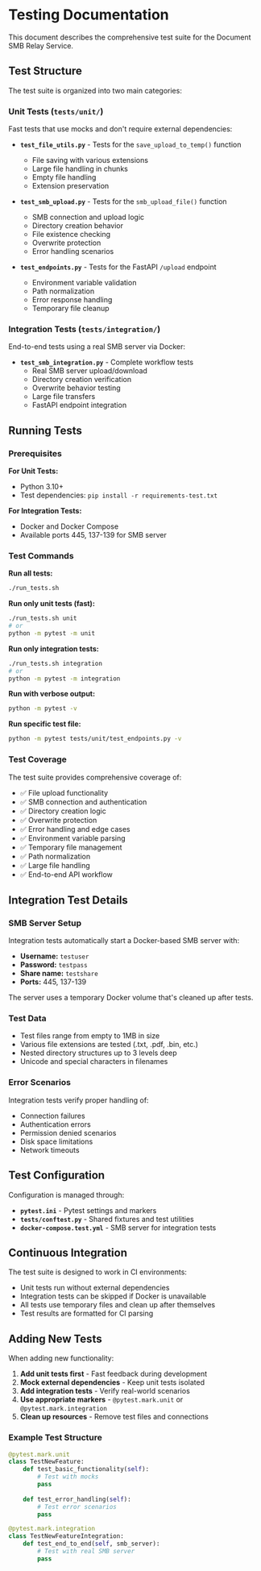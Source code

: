 # Testing Documentation

This document describes the comprehensive test suite for the Document SMB Relay Service.

## Test Structure

The test suite is organized into two main categories:

### Unit Tests (`tests/unit/`)
Fast tests that use mocks and don't require external dependencies:

- **`test_file_utils.py`** - Tests for the `save_upload_to_temp()` function
  - File saving with various extensions
  - Large file handling in chunks
  - Empty file handling
  - Extension preservation

- **`test_smb_upload.py`** - Tests for the `smb_upload_file()` function  
  - SMB connection and upload logic
  - Directory creation behavior
  - File existence checking
  - Overwrite protection
  - Error handling scenarios

- **`test_endpoints.py`** - Tests for the FastAPI `/upload` endpoint
  - Environment variable validation
  - Path normalization
  - Error response handling
  - Temporary file cleanup

### Integration Tests (`tests/integration/`)
End-to-end tests using a real SMB server via Docker:

- **`test_smb_integration.py`** - Complete workflow tests
  - Real SMB server upload/download
  - Directory creation verification  
  - Overwrite behavior testing
  - Large file transfers
  - FastAPI endpoint integration

## Running Tests

### Prerequisites

**For Unit Tests:**
- Python 3.10+
- Test dependencies: `pip install -r requirements-test.txt`

**For Integration Tests:**
- Docker and Docker Compose
- Available ports 445, 137-139 for SMB server

### Test Commands

**Run all tests:**
```bash
./run_tests.sh
```

**Run only unit tests (fast):**
```bash
./run_tests.sh unit
# or
python -m pytest -m unit
```

**Run only integration tests:**
```bash
./run_tests.sh integration  
# or
python -m pytest -m integration
```

**Run with verbose output:**
```bash
python -m pytest -v
```

**Run specific test file:**
```bash
python -m pytest tests/unit/test_endpoints.py -v
```

### Test Coverage

The test suite provides comprehensive coverage of:

- ✅ File upload functionality
- ✅ SMB connection and authentication  
- ✅ Directory creation logic
- ✅ Overwrite protection
- ✅ Error handling and edge cases
- ✅ Environment variable parsing
- ✅ Temporary file management
- ✅ Path normalization
- ✅ Large file handling
- ✅ End-to-end API workflow

## Integration Test Details

### SMB Server Setup

Integration tests automatically start a Docker-based SMB server with:
- **Username:** `testuser`
- **Password:** `testpass`  
- **Share name:** `testshare`
- **Ports:** 445, 137-139

The server uses a temporary Docker volume that's cleaned up after tests.

### Test Data

- Test files range from empty to 1MB in size
- Various file extensions are tested (.txt, .pdf, .bin, etc.)
- Nested directory structures up to 3 levels deep
- Unicode and special characters in filenames

### Error Scenarios

Integration tests verify proper handling of:
- Connection failures
- Authentication errors
- Permission denied scenarios
- Disk space limitations
- Network timeouts

## Test Configuration

Configuration is managed through:
- **`pytest.ini`** - Pytest settings and markers
- **`tests/conftest.py`** - Shared fixtures and test utilities
- **`docker-compose.test.yml`** - SMB server for integration tests

## Continuous Integration

The test suite is designed to work in CI environments:
- Unit tests run without external dependencies
- Integration tests can be skipped if Docker is unavailable  
- All tests use temporary files and clean up after themselves
- Test results are formatted for CI parsing

## Adding New Tests

When adding new functionality:

1. **Add unit tests first** - Fast feedback during development
2. **Mock external dependencies** - Keep unit tests isolated
3. **Add integration tests** - Verify real-world scenarios
4. **Use appropriate markers** - `@pytest.mark.unit` or `@pytest.mark.integration`
5. **Clean up resources** - Remove test files and connections

### Example Test Structure

```python
@pytest.mark.unit
class TestNewFeature:
    def test_basic_functionality(self):
        # Test with mocks
        pass
    
    def test_error_handling(self):
        # Test error scenarios
        pass

@pytest.mark.integration  
class TestNewFeatureIntegration:
    def test_end_to_end(self, smb_server):
        # Test with real SMB server
        pass
```